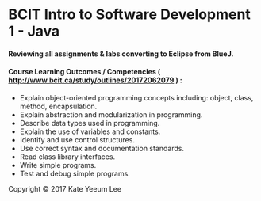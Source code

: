 # BCIT Intro to Software Development 1 - Java
#### Reviewing all assignments & labs converting to Eclipse from BlueJ.
#### Course Learning Outcomes / Competencies ( http://www.bcit.ca/study/outlines/20172062079 ) : 
<ul>
<li> Explain object-oriented programming concepts including: object, class, method, encapsulation.</li>
<li> Explain abstraction and modularization in programming.</li>
<li> Describe data types used in programming.</li>
<li> Explain the use of variables and constants.</li>
<li> Identify and use control structures.</li>
<li> Use correct syntax and documentation standards.</li>
<li> Read class library interfaces.</li>
<li> Write simple programs.</li>
<li> Test and debug simple programs.</li>
</ul>

 Copyright © 2017 Kate Yeeum Lee
 
